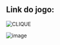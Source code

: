 ## Link do jogo: 
![CLIQUE](https://github.com/rafaelontour/mario/assets/86817231/a45b96d3-cf09-4ce9-8f47-a8464a29cfa9)

![image](https://github.com/rafaelontour/mario/assets/86817231/a45b96d3-cf09-4ce9-8f47-a8464a29cfa9)
